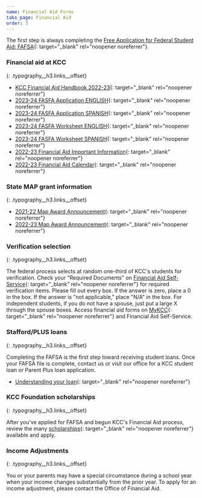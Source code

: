 ```yaml
---
name: Financial Aid Forms
tabs_page: Financial Aid
order: 3
---
```

The first step is always completing the [Free Application for Federal Student Aid: FAFSA](http://www.fafsa.gov/){: target="_blank" rel="noopener noreferrer"}.

### Financial aid at KCC
{: .typography__h3.links__offset}

* [KCC Financial Aid Handbook 2022-23](../uploads/pdf/1-up-Financial-Aid-Handbook-2022-23.pdf){: target="_blank" rel="noopener noreferrer"}
* [2023-24 FASFA Application ENGLISH](../uploads/pdf/2023-24-FAFSA-application-English.pdf){: target="_blank" rel="noopener noreferrer"}
* [2023-24 FASFA Application SPANISH](../uploads/pdf/2023-24-FAFSA-application-Spanish.pdf){: target="_blank" rel="noopener noreferrer"}
* [2023-24 FASFA Worksheet ENGLISH](../uploads/pdf/2023-24-fafsa-worksheet--ENGLISH.pdf){: target="_blank" rel="noopener noreferrer"}
* [2023-24 FASFA Worksheet SPANISH](../uploads/pdf/2023-24-fafsa-worksheet--SPANISH.pdf){: target="_blank" rel="noopener noreferrer"}
* [2022-23 Financial Aid Important Information](../uploads/pdf/22-23-Financial-Aid-Important-Information.pdf){: target="_blank" rel="noopener noreferrer"}
* [2022-23 Financial Aid Calendar](../uploads/pdf/22-23-FA-Calendar.pdf){: target="_blank" rel="noopener noreferrer"}

### State MAP grant information
{: .typography__h3.links__offset}

* [2021-22 Map Award Announcement​](../uploads/pdf/21-22%20MAP%20Award%20Announcement.pdf){: target="_blank" rel="noopener noreferrer"}
* [2022-23 Map Award Announcement​](../uploads/pdf/22-23-MAP-Award-Announcement.pdf){: target="_blank" rel="noopener noreferrer"}

### Verification selection
{: .typography__h3.links__offset}

The federal process selects at random one-third of KCC's students for verification. Check your "Required Documents" on [Financial Aid Self-Service](https://selfservice.kcc.edu/Student/FinancialAid/Home){: target="_blank" rel="noopener noreferrer"} for required verification items. Please fill out every box. If the answer is zero, place a 0 in the box. If the answer is "not applicable," place "N/A" in the box. For independent students, if you do not have a spouse, just put a large X through the spouse boxes. Access financial aid forms on [MyKCC](https://my.kcc.edu/services/financialaid/Pages/default.aspx){: target="_blank" rel="noopener noreferrer"} and Financial Aid Self-Service.

### Stafford/PLUS loans
{: .typography__h3.links__offset}

Completing the FAFSA is the first step toward receiving student loans. Once your FAFSA file is complete, contact us or visit our office for a KCC student loan or Parent Plus loan application.

* [Understanding your loan](../uploads/understanding-federal-direct-staff-Loan.pdf){: target="_blank" rel="noopener noreferrer"}

### KCC Foundation scholarships
{: .typography__h3.links__offset}

After you've applied for FAFSA and begun KCC's Financial Aid process, review the many [scholarships](http://foundation.kcc.edu/scholarships/){: target="_blank" rel="noopener noreferrer"} available and apply.

### Income Adjustments
{: .typography__h3.links__offset}

You or your parents may have a special circumstance during a school year when your income changes substantially from the prior year. To apply for an income adjustment, please contact the Office of Financial Aid.​​​​